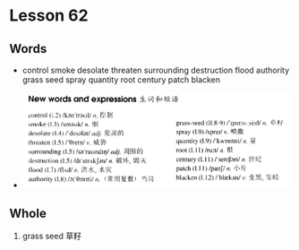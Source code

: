 # Lesson 62

## Words

- control smoke desolate threaten surrounding destruction flood authority grass seed spray quantity root century patch blacken

- ![Words](../../../Images/Part2/07/words-62.png)

## Whole

1. grass seed 草籽
